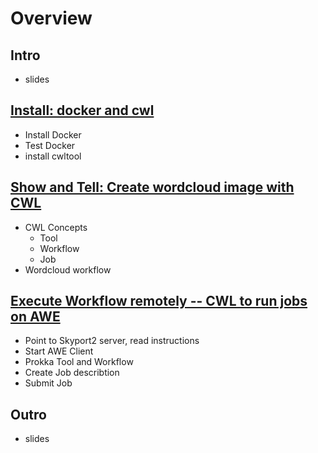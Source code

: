 # Overview

## Intro
 - slides

## [Install: docker and cwl](01-Install.md)

 - Install Docker
 - Test Docker 
 - install cwltool

## [Show and Tell: Create wordcloud image with CWL](02-DockerandCWL.md)

- CWL Concepts
  - Tool
  - Workflow
  - Job
- Wordcloud workflow

## [Execute Workflow remotely -- CWL to run jobs on AWE](03-AWEandCWL.md)
 
- Point to Skyport2 server, read instructions
- Start AWE Client
- Prokka Tool and Workflow
- Create Job describtion
- Submit Job

## Outro

- slides

